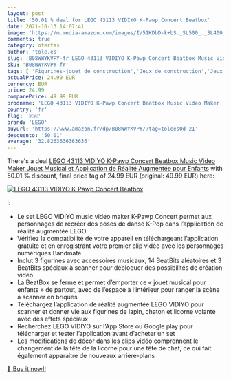 ```yaml
---
layout: post
title: '50.01 % deal for LEGO 43113 VIDIYO K-Pawp Concert Beatbox'
date: 2021-10-13 14:07:41
image: 'https://m.media-amazon.com/images/I/51KDbD-k+bS._SL500_._SL400_.jpg'
comments: true
category: ofertas
author: 'tole.es'
slug: 'B08WWYKVPY-fr LEGO 43113 VIDIYO K-Pawp Concert Beatbox Music Video Maker...'
sku: 'B08WWYKVPY-fr'
tags: [ 'Figurines-jouet de construction','Jeux de construction','Jeux et Jouets','Jeux et jouets','lego', ]
actualPrice: 24.99 EUR
currency: EUR
price: 24.99
comparePrice: 49.99 EUR
prodname: 'LEGO 43113 VIDIYO K-Pawp Concert Beatbox Music Video Maker  Jouet Musical et Application de Réalité Augmentée pour Enfants'
country: 'fr'
flag: '🇫🇷'
brand: 'LEGO'
buyurl: 'https://www.amazon.fr/dp/B08WWYKVPY/?tag=tolees0d-21'
descuento: '50.01'
average: '32.8263636363636'
---
```


There's a deal [LEGO 43113 VIDIYO K-Pawp Concert Beatbox Music Video Maker  Jouet Musical et Application de Réalité Augmentée pour Enfants](https://www.amazon.fr/dp/B08WWYKVPY/?tag=tolees0d-21)  with  50.01 % discount, final price tag of  24.99 EUR (original: 49.99 EUR) here:

[![LEGO 43113 VIDIYO K-Pawp Concert Beatbox](https://m.media-amazon.com/images/I/51KDbD-k+bS._SL500_._SL400_.jpg)](https://www.amazon.fr/dp/B08WWYKVPY/?tag=tolees0d-21)

ℹ️:

- Le set LEGO VIDIYO music video maker K-Pawp Concert permet aux personnages de recréer des poses de danse K-Pop dans l’application de réalité augmentée LEGO
- Vérifiez la compatibilité de votre appareil en téléchargeant l’application gratuite et en enregistrant votre premier clip vidéo avec les personnages numériques Bandmate
- Inclut 3 figurines avec accessoires musicaux, 14 BeatBits aléatoires et 3 BeatBits spéciaux à scanner pour débloquer des possibilités de création vidéo
- La BeatBox se ferme et permet d’emporter ce « jouet musical pour enfants » de partout, avec de l’espace à l’intérieur pour ranger la scène à scanner en briques
- Téléchargez l’application de réalité augmentée LEGO VIDIYO pour scanner et donner vie aux figurines de lapin, chaton et licorne volante avec des effets spéciaux
- Recherchez LEGO VIDIYO sur l’App Store ou Google play pour télécharger et tester l’application avant d’acheter un set
- Les modifications de décor dans les clips vidéo comprennent le changement de la tête de la licorne pour une tête de chat, ce qui fait également apparaitre de nouveaux arrière-plans

[🛒 Buy it now!!](https://www.amazon.fr/dp/B08WWYKVPY/?tag=tolees0d-21)
